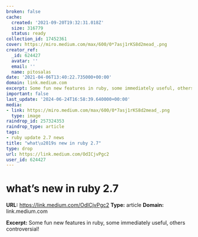 ```yaml
---
broken: false
cache:
  created: '2021-09-20T19:32:31.018Z'
  size: 316779
  status: ready
collection_id: 17452361
cover: https://miro.medium.com/max/600/0*7asj1rKS8d2mead_.png
creator_ref:
  _id: 624427
  avatar: ''
  email: ''
  name: pitosalas
date: '2021-04-06T13:40:22.735000+00:00'
domain: link.medium.com
excerpt: Some fun new features in ruby, some immediately useful, others controversial!
important: false
last_update: '2024-06-24T16:58:39.640000+00:00'
media:
- link: https://miro.medium.com/max/600/0*7asj1rKS8d2mead_.png
  type: image
raindrop_id: 257324353
raindrop_type: article
tags:
- ruby update 2.7 news
title: "what\u2019s new in ruby 2.7"
type: drop
url: https://link.medium.com/OdICjvPgc2
user_id: 624427
---
```


# what’s new in ruby 2.7

**URL:** https://link.medium.com/OdICjvPgc2
**Type:** article
**Domain:** link.medium.com

**Excerpt:** Some fun new features in ruby, some immediately useful, others controversial!

